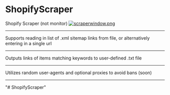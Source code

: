 # ShopifyScraper
Shopify Scraper (not monitor) 
[![scraperwindow.png](https://s21.postimg.org/72wsvr3cn/scraperwindow.png)](https://postimg.org/image/72wsvr3cj/)

******************************************************************************************************
Supports reading in list of .xml sitemap links from file, or alternatively entering in a single url
******************************************************************************************************
Outputs links of items matching keywords to user-defined .txt file
******************************************************************************************************
Utilizes random user-agents and optional proxies to avoid bans (soon)
******************************************************************************************************
"# ShopifyScraper" 
